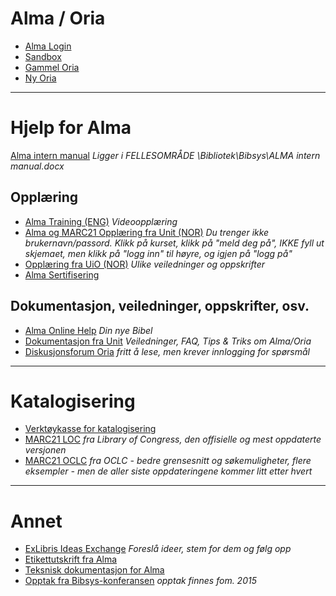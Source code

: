 # Alma / Oria
- [Alma Login](https://bibsys-ea.alma.exlibrisgroup.com/mng/action/home.do)
- [Sandbox](https://sandbox-eu.alma.exlibrisgroup.com/mng/action/home.do?mode=ajax)
- [Gammel Oria](https://bibsys-almaprimo.hosted.exlibrisgroup.com/primo_library/libweb/action/search.do?mode=Basic&vid=UBO&tab=library_catalogue&)
- [Ny Oria](https://bibsys-almaprimo.hosted.exlibrisgroup.com/primo-explore/search?sortby=rank&vid=BIBSYS&lang=no_NO)

---
# Hjelp for Alma

[Alma intern manual](https://nasjonalmuseetf0wit.sharepoint.com/:w:/s/SeksjonBibliotekogarkiv/EXUt5htr9M9CrNnGQ6LT1lMBzCpcAeZPwVqJPoj11SvWBA?e=jm8EYF) _Ligger i FELLESOMRÅDE \Bibliotek\Bibsys\ALMA intern manual.docx_

## Opplæring
- [Alma Training (ENG)](https://knowledge.exlibrisgroup.com/Alma/Training) _Videoopplæring_
- [Alma og MARC21 Opplæring fra Unit (NOR)](https://openedx-alma.bibsys.no/courses) _Du trenger ikke brukernavn/passord. Klikk på kurset, klikk på "meld deg på", IKKE fyll ut skjemaet, men klikk på "logg inn" til høyre, og igjen på "logg på"_
- [Opplæring fra UiO (NOR)](https://www.uio.no/for-ansatte/enhetssider/ub/prosjekter/alma/opplaering/) _Ulike veiledninger og oppskrifter_
- [Alma Sertifisering](https://knowledge.exlibrisgroup.com/Alma/Training/Alma_Administration_Certification)

## Dokumentasjon, veiledninger, oppskrifter, osv.
- [Alma Online Help](https://knowledge.exlibrisgroup.com/Alma/Product_Documentation/010Alma_Online_Help_(English)) _Din nye Bibel_
- [Dokumentasjon fra Unit](https://dok.unit.no/home) _Veiledninger, FAQ, Tips & Triks om Alma/Oria_
- [Diskusjonsforum Oria](https://forum.bibsys.no/index.php?sid=f007d1f22e070c8db4ee24bfcafb8f15) _fritt å lese, men krever innlogging for spørsmål_

---
# Katalogisering
- [Verktøykasse for katalogisering](https://katalogisering.bibsys.no/)
- [MARC21 LOC](http://www.loc.gov/marc/bibliographic/) _fra Library of Congress, den offisielle og mest oppdaterte versjonen_
- [MARC21 OCLC](https://www.oclc.org/bibformats/en.html) _fra OCLC - bedre grensesnitt og søkemuligheter, flere eksempler - men de aller siste oppdateringene kommer litt etter hvert_

---
# Annet
- [ExLibris Ideas Exchange](https://ideas.exlibrisgroup.com/) _Foreslå ideer, stem for dem og følg opp_
- [Etikettutskrift fra Alma](https://etikett.bibsys.no/etikett/)
- [Teksnisk dokumentasjon for Alma](https://www.unit.no/teknisk-dokumentasjon-alma)
- [Opptak fra Bibsys-konferansen](http://www.bibsyskonferansen.no/tidligere-konferanser/) _opptak finnes fom. 2015_
